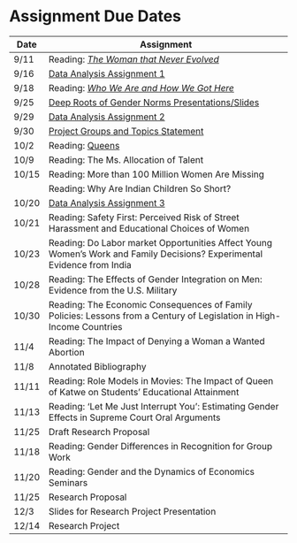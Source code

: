 # Assignment Due Dates

| Date | Assignment |
| ------- | -------------- |
| 9/11 | Reading: [_The Woman that Never Evolved_](https://www.gradescope.com/courses/853960/assignments/4879294/) |
| 9/16 | [Data Analysis Assignment 1](data1.html) |
| 9/18 | Reading: [_Who We Are and How We Got Here_](https://www.gradescope.com/courses/853960/assignments/4956387/) |
| 9/25 | [Deep Roots of Gender Norms Presentations/Slides](https://www.gradescope.com/courses/853960/assignments/5029422/) |
| 9/29 | [Data Analysis Assignment 2](data2.html) |
| 9/30 | [Project Groups and Topics Statement](https://www.gradescope.com/courses/853960/assignments/5065751/) |
| 10/2 | Reading: [Queens](https://www.gradescope.com/courses/853960/assignments/5022278/) |
| 10/9 | Reading: The Ms. Allocation of Talent |
| 10/15 | Reading: More than 100 Million Women Are Missing |
|       | Reading: Why Are Indian Children So Short? |
| 10/20 | [Data Analysis Assignment 3](data3.html) |
| 10/21 | Reading: Safety First: Perceived Risk of Street Harassment and Educational Choices of Women |
| 10/23 | Reading: Do Labor market Opportunities Affect Young Women’s Work and Family Decisions? Experimental Evidence from India |
| 10/28 | Reading: The Effects of Gender Integration on Men: Evidence from the U.S. Military | 
| 10/30 | Reading: The Economic Consequences of Family Policies: Lessons from a Century of Legislation in High-Income Countries |
| 11/4 | Reading: The Impact of Denying a Woman a Wanted Abortion |
| 11/8 | Annotated Bibliography | 
| 11/11 | Reading: Role Models in Movies: The Impact of Queen of Katwe on Students’ Educational Attainment |
| 11/13 | Reading: ‘Let Me Just Interrupt You’: Estimating Gender Effects in Supreme Court Oral Arguments | 
| 11/25 | Draft Research Proposal | 
| 11/18 | Reading: Gender Differences in Recognition for Group Work | 
| 11/20 | Reading: Gender and the Dynamics of Economics Seminars | 
| 11/25 | Research Proposal | 
| 12/3 | Slides for Research Project Presentation | 
| 12/14 | Research Project |
